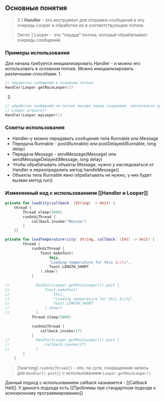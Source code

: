 ## Основные понятия

>[! ] **Handler** - это инструмент для отправки сообщений в эту очередь Looper и обработки их в соответствующем потоке.  

>[!error ] Looper -  это “сердце” потока, который обрабатывает очередь сообщений.

### Примеры использования

Для начала требуется инициализировать Handler - и можно его использовать в основном потоке. Можно инициализировать различными способами:
1. 
```kotlin
// обработка сообщений в основном потоке
Handler(Looper.getMainLooper())
```

2. 
```kotlin
// обработка сообщений на потоке вызова перед созданием, обязательно нужен вызов
// Looper.prepare()
Handler(Looper.myLooper())
```

### Советы использования 
- Handler-y можно передавать сообщения типa Runnable или Message
- Передача Runnable - post(Runnable) или postDelayed(Runnable, long delay)
- Передача Message - sendMessage(Message) или sendMessageDelayed(Message, long delay)
- Чтобы обрабатывать объекты Message, нужно у наследоваться от Handler и переопределить метод handleMessage()
- Объекты типа Runnable явно обрабатывать не нужно, у них будет вызван метод run()

### Измененный код с использованием [[Handler и Looper]]
```kotlin
private fun loadCity(callback: (String) -> Unit) {  
    thread {  
        Thread.sleep(5000)  
        runOnUiThread {  
            callback.invoke("Moscow")  
        }  
    }}
```

```kotlin
private fun loadTemperature(city: String, callback: (Int) -> Unit) {  
        thread {  
            runOnUiThread {  
                Toast.makeText(  
                    this,  
                    "Loading temperature for this $city",  
                    Toast.LENGTH_SHORT  
                ).show()  
            }  
  
//            Handler(Looper.getMainLooper()).post {  
//                Toast.makeText(  
//                    this,  
//                    "Loading temperature for this $city",  
//                    Toast.LENGTH_SHORT  
//                ).show()  
//            }  
            Thread.sleep(5000)  
  
            runOnUiThread {  
                callback.invoke(17)  
            }  
//            Handler(Looper.getMainLooper()).post {  
//                callback.invoke(17)  
//            }  
        }  
    }
```

>[!warning] `runOnUiThread{}` - это, по сути, сокращенная запись для `Handler().post{}` с использованием `Looper.getMainLooper()`

Данный подход с использованием callback называется - [[Callback Hell]]. У данного подхода есть [[Проблемы при стандартном подходе к асинхронному программированию]]